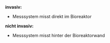 **invasiv:**
- Messsystem misst direkt im Bioreaktor

**nicht invasiv:**
- Messsystem misst hinter der Bioreaktorwand